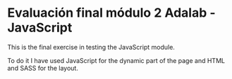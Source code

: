# Evaluación final módulo 2 Adalab - JavaScript

This is the final exercise in testing the JavaScript module.

To do it I have used JavaScript for the dynamic part of the page and HTML and SASS for the layout.
